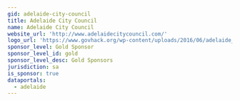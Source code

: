 ```yaml
---
gid: adelaide-city-council
title: Adelaide City Council
name: Adelaide City Council
website_url: 'http://www.adelaidecitycouncil.com/'
logo_url: 'https://www.govhack.org/wp-content/uploads/2016/06/adelaide_city_council.png'
sponsor_level: Gold Sponsor
sponsor_level_id: gold
sponsor_level_desc: Gold Sponsors
jurisdiction: sa
is_sponsor: true
dataportals:
  - adelaide
---
```

